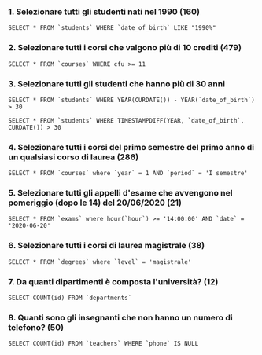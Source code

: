 ### 1. Selezionare tutti gli studenti nati nel 1990 (160)
```
SELECT * FROM `students` WHERE `date_of_birth` LIKE "1990%"
```
### 2. Selezionare tutti i corsi che valgono più di 10 crediti (479)
```
SELECT * FROM `courses` WHERE cfu >= 11
```
### 3. Selezionare tutti gli studenti che hanno più di 30 anni
```
SELECT * FROM `students` WHERE YEAR(CURDATE()) - YEAR(`date_of_birth`) > 30
```
```
SELECT * FROM `students` WHERE TIMESTAMPDIFF(YEAR, `date_of_birth`, CURDATE()) > 30
```
### 4. Selezionare tutti i corsi del primo semestre del primo anno di un qualsiasi corso di laurea (286)

```
SELECT * FROM `courses` where `year` = 1 AND `period` = 'I semestre'
```
### 5. Selezionare tutti gli appelli d'esame che avvengono nel pomeriggio (dopo le 14) del 20/06/2020 (21)
```
SELECT * FROM `exams` where hour(`hour`) >= '14:00:00' AND `date` = '2020-06-20'
```
### 6. Selezionare tutti i corsi di laurea magistrale (38)
```
SELECT * FROM `degrees` where `level` = 'magistrale'
```
### 7. Da quanti dipartimenti è composta l'università? (12)
```
SELECT COUNT(id) FROM `departments`
```
### 8. Quanti sono gli insegnanti che non hanno un numero di telefono? (50)
```
SELECT COUNT(id) FROM `teachers` WHERE `phone` IS NULL
```